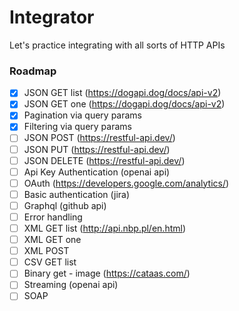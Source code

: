 # Integrator

Let's practice integrating with all sorts of HTTP APIs

### Roadmap

- [x] JSON GET list (https://dogapi.dog/docs/api-v2)
- [x] JSON GET one (https://dogapi.dog/docs/api-v2)
- [x] Pagination via query params
- [x] Filtering via query params
- [ ] JSON POST (https://restful-api.dev/)
- [ ] JSON PUT (https://restful-api.dev/)
- [ ] JSON DELETE (https://restful-api.dev/)
- [ ] Api Key Authentication (openai api)
- [ ] OAuth (https://developers.google.com/analytics/)
- [ ] Basic authentication (jira)
- [ ] Graphql (github api)
- [ ] Error handling
- [ ] XML GET list (http://api.nbp.pl/en.html)
- [ ] XML GET one
- [ ] XML POST
- [ ] CSV GET list
- [ ] Binary get - image (https://cataas.com/)
- [ ] Streaming (openai api)
- [ ] SOAP